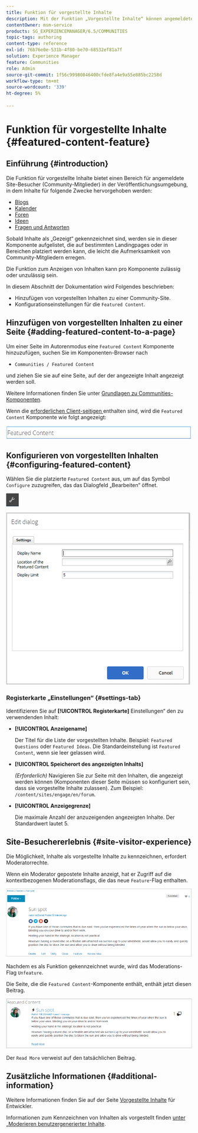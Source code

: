 ```yaml
---
title: Funktion für vorgestellte Inhalte
description: Mit der Funktion „Vorgestellte Inhalte“ können angemeldete Site-Besucher Inhalte markieren
contentOwner: msm-service
products: SG_EXPERIENCEMANAGER/6.5/COMMUNITIES
topic-tags: authoring
content-type: reference
exl-id: 76b76e0e-531b-4f80-be70-68532ef81a7f
solution: Experience Manager
feature: Communities
role: Admin
source-git-commit: 1f56c99980846400cfde8fa4e9a55e885bc2258d
workflow-type: tm+mt
source-wordcount: '339'
ht-degree: 5%

---
```


# Funktion für vorgestellte Inhalte {#featured-content-feature}

## Einführung {#introduction}

Die Funktion für vorgestellte Inhalte bietet einen Bereich für angemeldete Site-Besucher (Community-Mitglieder) in der Veröffentlichungsumgebung, in dem Inhalte für folgende Zwecke hervorgehoben werden:

* [Blogs](blog-feature.md)
* [Kalender](calendar.md)
* [Foren](forum.md)
* [Ideen](ideation-feature.md)
* [Fragen und Antworten](working-with-qna.md)

Sobald Inhalte als „Gezeigt“ gekennzeichnet sind, werden sie in dieser Komponente aufgelistet, die auf bestimmten Landingpages oder in Bereichen platziert werden kann, die leicht die Aufmerksamkeit von Community-Mitgliedern erregen.

Die Funktion zum Anzeigen von Inhalten kann pro Komponente zulässig oder unzulässig sein.

In diesem Abschnitt der Dokumentation wird Folgendes beschrieben:

* Hinzufügen von vorgestellten Inhalten zu einer Community-Site.
* Konfigurationseinstellungen für die `Featured Content`.

## Hinzufügen von vorgestellten Inhalten zu einer Seite {#adding-featured-content-to-a-page}

Um einer Seite im Autorenmodus eine `Featured Content` Komponente hinzuzufügen, suchen Sie im Komponenten-Browser nach

* `Communities / Featured Content`

und ziehen Sie sie auf eine Seite, auf der der angezeigte Inhalt angezeigt werden soll.

Weitere Informationen finden Sie unter [Grundlagen zu Communities-Komponenten](basics.md).

Wenn die [erforderlichen Client-seitigen ](essentials-featured.md#essentials-for-client-side) enthalten sind, wird die `Featured Content` Komponente wie folgt angezeigt:

![featuresContent](assets/featuredcontent.png)

## Konfigurieren von vorgestellten Inhalten {#configuring-featured-content}

Wählen Sie die platzierte `Featured Content` aus, um auf das Symbol `Configure` zuzugreifen, das das Dialogfeld „Bearbeiten“ öffnet.

![configure-new](assets/configure-new.png)

![featureContent1](assets/featuredcontent1.png)

### Registerkarte „Einstellungen“ {#settings-tab}

Identifizieren Sie auf **[!UICONTROL Registerkarte]** Einstellungen“ den zu verwendenden Inhalt:

* **[!UICONTROL Anzeigename]**

  Der Titel für die Liste der vorgestellten Inhalte. Beispiel: `Featured Questions` oder `Featured Ideas`. Die Standardeinstellung ist `Featured Content`, wenn sie leer gelassen wird.

* **[!UICONTROL Speicherort des angezeigten Inhalts]**

  *(Erforderlich)* Navigieren Sie zur Seite mit den Inhalten, die angezeigt werden können (Komponenten dieser Seite müssen so konfiguriert sein, dass sie vorgestellte Inhalte zulassen). Zum Beispiel: `/content/sites/engage/en/forum`.

* **[!UICONTROL Anzeigegrenze]**

  Die maximale Anzahl der anzuzeigenden angezeigten Inhalte. Der Standardwert lautet 5.

## Site-Besuchererlebnis {#site-visitor-experience}

Die Möglichkeit, Inhalte als vorgestellte Inhalte zu kennzeichnen, erfordert Moderatorrechte.

Wenn ein Moderator gepostete Inhalte anzeigt, hat er Zugriff auf die kontextbezogenen Moderationsflags, die das neue `Feature`-Flag enthalten.

![site-visitor-experience](assets/site-visitor-experience.png)

Nachdem es als Funktion gekennzeichnet wurde, wird das Moderations-Flag `Unfeature`.

Die Seite, die die `Featured Content`-Komponente enthält, enthält jetzt diesen Beitrag.

![site-visitor-experience1](assets/site-visitor-experience1.png)

Der `Read More` verweist auf den tatsächlichen Beitrag.

## Zusätzliche Informationen {#additional-information}

Weitere Informationen finden Sie auf der Seite [Vorgestellte Inhalte](essentials-featured.md) für Entwickler.

Informationen zum Kennzeichnen von Inhalten als vorgestellt finden [ unter „Moderieren benutzergenerierter Inhalte](moderate-ugc.md).
